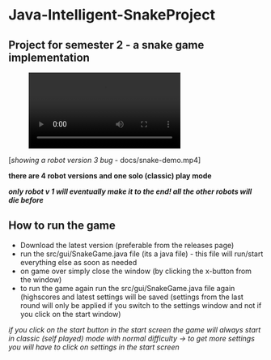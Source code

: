 # Java-Intelligent-SnakeProject
## Project for semester 2 - a snake game implementation


<!-- blank line -->
<figure class="video_container">
  <video autoplay loop>
    <source src="docs/snake-demo.mp4" type="video/mp4">
  </video>
</figure>
<!-- blank line -->


[*showing a robot version 3 bug* - docs/snake-demo.mp4]

**there are 4 robot versions and one solo (classic) play mode**

***only robot v 1 will eventually make it to the end! all the other robots will die before***

## How to run the game
- Download the latest version (preferable from the releases page)
- run the src/gui/SnakeGame.java file (its a java file) - this file will run/start everything else as soon as needed
- on game over simply close the window (by clicking the x-button from the window)
- to run the game again run the src/gui/SnakeGame.java file again (highscores and latest settings will be saved (settings from the last round will only be applied if you switch to the settings window and not if you click on the start window)

*if you click on the start button in the start screen the game will always start in classic (self played) mode with normal difficulty -> to get more settings you will have to click on settings in the start screen*
